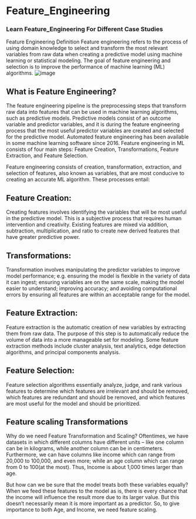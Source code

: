 # Feature_Engineering
### Learn Feature_Engineering For Different Case Studies
Feature Engineering Definition
Feature engineering refers to the process of using domain knowledge to select and transform the most relevant variables from raw data when creating a predictive model using machine learning or statistical modeling. The goal of feature engineering and selection is to improve the performance of machine learning (ML) algorithms.
![image](https://github.com/mahendhar1748/Feature_Engineering/assets/103208833/c9abc511-78da-4419-a61c-d6b62dc84384)

## What is Feature Engineering?
The feature engineering pipeline is the preprocessing steps that transform raw data into features that can be used in machine learning algorithms, such as predictive models. Predictive models consist of an outcome variable and predictor variables, and it is during the feature engineering process that the most useful predictor variables are created and selected for the predictive model. Automated feature engineering has been available in some machine learning software since 2016. Feature engineering in ML consists of four main steps: Feature Creation, Transformations, Feature Extraction, and Feature Selection.

Feature engineering consists of creation, transformation, extraction, and selection of features, also known as variables, that are most conducive to creating an accurate ML algorithm. These processes entail:

## Feature Creation:
Creating features involves identifying the variables that will be most useful in the predictive model. This is a subjective process that requires human intervention and creativity. Existing features are mixed via addition, subtraction, multiplication, and ratio to create new derived features that have greater predictive power.

## Transformations:
Transformation involves manipulating the predictor variables to improve model performance; e.g. ensuring the model is flexible in the variety of data it can ingest; ensuring variables are on the same scale, making the model easier to understand; improving accuracy; and avoiding computational errors by ensuring all features are within an acceptable range for the model.

## Feature Extraction:
Feature extraction is the automatic creation of new variables by extracting them from raw data. The purpose of this step is to automatically reduce the volume of data into a more manageable set for modeling. Some feature extraction methods include cluster analysis, text analytics, edge detection algorithms, and principal components analysis.

## Feature Selection:
Feature selection algorithms essentially analyze, judge, and rank various features to determine which features are irrelevant and should be removed, which features are redundant and should be removed, and which features are most useful for the model and should be prioritized.

## Feature scaling Transformations
Why do we need Feature Transformation and Scaling?
Oftentimes, we have datasets in which different columns have different units – like one column can be in kilograms, while another column can be in centimeters. Furthermore, we can have columns like income which can range from 20,000 to 100,000, and even more; while an age column which can range from 0 to 100(at the most). Thus, Income is about 1,000 times larger than age.

But how can we be sure that the model treats both these variables equally? When we feed these features to the model as is, there is every chance that the income will influence the result more due to its larger value. But this doesn’t necessarily mean it is more important as a predictor. So, to give importance to both Age, and Income, we need feature scaling.
